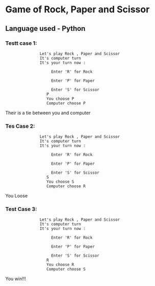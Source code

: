 # Game of Rock, Paper and Scissor
## Language used - Python

### Testt case 1:
                   Let's play Rock , Paper and Scissor
                   It's computer turn
                   It's your turn now :

	                    Enter 'R' for Rock

	                    Enter 'P' for Paper

	                    Enter 'S' for Scissor
                      P
                      You choose P
                      Computer choose P
Their is a tie between you and computer

### Tes Case 2:
                   Let's play Rock , Paper and Scissor
                   It's computer turn
                   It's your turn now :

	                    Enter 'R' for Rock

	                    Enter 'P' for Paper

	                    Enter 'S' for Scissor
                      S
                      You choose S
                      Computer choose R
You Loose

### Test Case 3:
                   Let's play Rock , Paper and Scissor
                   It's computer turn
                   It's your turn now :

	                    Enter 'R' for Rock

	                    Enter 'P' for Paper

	                    Enter 'S' for Scissor
                      R
                      You choose R
                      Computer choose S
You win!!!
